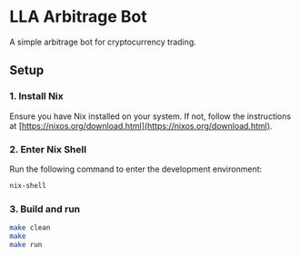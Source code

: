 # LLA Arbitrage Bot

A simple arbitrage bot for cryptocurrency trading.

## Setup

### 1. Install Nix  
Ensure you have Nix installed on your system. If not, follow the instructions at [https://nixos.org/download.html](https://nixos.org/download.html).

### 2. Enter Nix Shell  
Run the following command to enter the development environment:  
```sh
nix-shell
```

### 3. Build and run

```sh
make clean
make
make run
```
